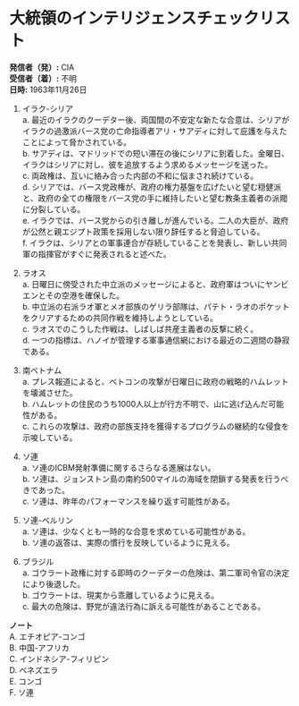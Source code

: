 # 大統領のインテリジェンスチェックリスト

**発信者（発）:** CIA  
**受信者（着）:** 不明  
**日時:** 1963年11月26日  

1. イラク-シリア  
   a. 最近のイラクのクーデター後、両国間の不安定な新たな合意は、シリアがイラクの過激派バース党の亡命指導者アリ・サアディに対して庇護を与えたことによって脅かされている。  
   b. サアディは、マドリッドでの短い滞在の後にシリアに到着した。金曜日、イラクはシリアに対し、彼を追放するよう求めるメッセージを送った。  
   c. 両政権は、互いに絡み合った内部の不和に悩まされ続けている。  
   d. シリアでは、バース党政権が、政府の権力基盤を広げたいと望む穏健派と、政府の全ての権限をバース党の手に維持したいと望む教条主義者の派閥に分裂している。  
   e. イラクでは、バース党からの引き離しが進んでいる。二人の大臣が、政府が公然と親エジプト政策を採用しない限り辞任すると脅迫している。  
   f. イラクは、シリアとの軍事連合が存続していることを発表し、新しい共同軍の指揮官がすぐに発表されると述べた。  

2. ラオス  
   a. 日曜日に傍受された中立派のメッセージによると、政府軍はついにヤンビエンとその空港を確保した。  
   b. 中立派の右派ラオ軍とメオ部族のゲリラ部隊は、パテト・ラオのポケットをクリアするための共同作戦を維持しようとしている。  
   c. ラオスでのこうした作戦は、しばしば共産主義者の反撃に続く。  
   d. 一つの指標は、ハノイが管理する軍事通信網における最近の二週間の静寂である。  

3. 南ベトナム  
   a. プレス報道によると、ベトコンの攻撃が日曜日に政府の戦略的ハムレットを壊滅させた。  
   b. ハムレットの住民のうち1000人以上が行方不明で、山に逃げ込んだ可能性がある。  
   c. これらの攻撃は、政府の部族支持を獲得するプログラムの継続的な侵食を示唆している。  

4. ソ連  
   a. ソ連のICBM発射準備に関するさらなる進展はない。  
   b. ソ連は、ジョンストン島の南約500マイルの海域を閉鎖する発表を行うべきであった。  
   c. ソ連は、昨年のパフォーマンスを繰り返す可能性がある。  

5. ソ連-ベルリン  
   a. ソ連は、少なくとも一時的な合意を求めている可能性がある。  
   b. ソ連の返答は、実際の慣行を反映しているように見える。  

6. ブラジル  
   a. ゴウラート政権に対する即時のクーデターの危険は、第二軍司令官の決定により後退した。  
   b. ゴウラートは、現実から乖離しているように見える。  
   c. 最大の危険は、野党が違法行為に訴える可能性があることである。  

**ノート**  
A. エチオピア-コンゴ  
B. 中国-アフリカ  
C. インドネシア-フィリピン  
D. ベネズエラ  
E. コンゴ  
F. ソ連